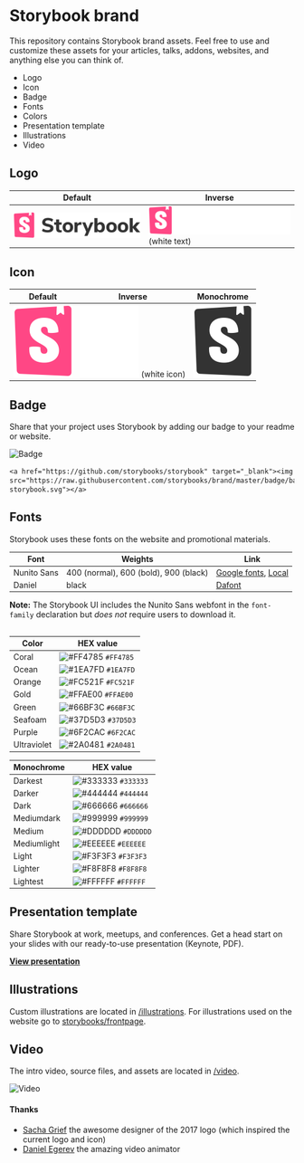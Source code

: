 # Storybook brand

This repository contains Storybook brand assets. Feel free to use and customize these assets for your articles, talks, addons, websites, and anything else you can think of.

- Logo
- Icon
- Badge
- Fonts
- Colors
- Presentation template
- Illustrations
- Video

## Logo

| Default  |  Inverse  |
|---|---|
| ![Default](./logo/logo-storybook-default.svg) | ![Inverse](./logo/logo-storybook-inverse.svg) (white text) |

## Icon

| Default  |  Inverse  |  Monochrome |
|---|---|---|
| ![Default](./icon/icon-storybook-default.svg) | ![Inverse](./icon/icon-storybook-inverse.svg) (white icon) | ![Monochrome](./icon/icon-storybook-monochrome.svg)|

## Badge

Share that your project uses Storybook by adding our badge to your readme or website.

![Badge](./badge/badge-storybook.svg)

```
<a href="https://github.com/storybooks/storybook" target="_blank"><img src="https://raw.githubusercontent.com/storybooks/brand/master/badge/badge-storybook.svg"></a>
```


## Fonts
Storybook uses these fonts on the website and promotional materials.

| Font  |  Weights  |  Link |
|---|---|---|
| Nunito Sans  | 400 (normal), 600 (bold), 900 (black) | [Google fonts](https://fonts.google.com/specimen/Nunito+Sans), [Local](./fonts) |  
| Daniel   |  black |  [Dafont](https://www.dafont.com/daniel.font) |

**Note:** The Storybook UI includes the Nunito Sans webfont in the `font-family` declaration but *does not* require users to download it.

##
| Color     | HEX value |
|------------|-----------|
| Coral       | ![#FF4785](https://via.placeholder.com/15.png/FF4785?text=%20) `#FF4785` |
| Ocean     | ![#1EA7FD](https://via.placeholder.com/15.png/1EA7FD?text=%20) `#1EA7FD` |
| Orange     | ![#FC521F](https://via.placeholder.com/15.png/FC521F?text=%20) `#FC521F` |
| Gold      | ![#FFAE00](https://via.placeholder.com/15.png/FFAE00?text=%20) `#FFAE00` |
| Green       | ![#66BF3C](https://via.placeholder.com/15.png/66BF3C?text=%20) `#66BF3C` |
| Seafoam      | ![#37D5D3](https://via.placeholder.com/15.png/37D5D3?text=%20) `#37D5D3` |
| Purple      | ![#6F2CAC](https://via.placeholder.com/15.png/6F2CAC?text=%20) `#6F2CAC` |
| Ultraviolet      | ![#2A0481](https://via.placeholder.com/15.png/2A0481?text=%20) `#2A0481` |


| Monochrome  | HEX value |
|------------|-----------|
| Darkest       | ![#333333](https://via.placeholder.com/15.png/333333?text=%20) `#333333` |
| Darker     | ![#444444](https://via.placeholder.com/15.png/444444?text=%20) `#444444` |
| Dark     | ![#666666](https://via.placeholder.com/15.png/666666?text=%20) `#666666` |
| Mediumdark      | ![#999999](https://via.placeholder.com/15.png/999999?text=%20) `#999999` |
| Medium       | ![#DDDDDD](https://via.placeholder.com/15.png/DDDDDD?text=%20) `#DDDDDD` |
| Mediumlight      | ![#EEEEEE](https://via.placeholder.com/15.png/EEEEEE?text=%20) `#EEEEEE` |
| Light      | ![#F3F3F3](https://via.placeholder.com/15.png/F3F3F3?text=%20) `#F3F3F3` |
| Lighter      | ![#F8F8F8](https://via.placeholder.com/15.png/F8F8F8?text=%20) `#F8F8F8` |
| Lightest      | ![#FFFFFF](https://via.placeholder.com/15.png/FFFFFF?text=%20) `#FFFFFF` |

## Presentation template
Share Storybook at work, meetups, and conferences. Get a head start on your slides with our ready-to-use presentation (Keynote, PDF).

[**View presentation**](./presentation)

## Illustrations
Custom illustrations are located in [/illustrations](./illustrations).
For illustrations used on the website go to [storybooks/frontpage](https://github.com/storybooks/frontpage/).

## Video
The intro video, source files, and assets are located in [/video](./video).

![Video](./video/2018/storybook-intro-animation.gif)

#### Thanks
- [Sacha Grief](https://github.com/SachaG) the awesome designer of the 2017 logo (which inspired the current logo and icon)
- [Daniel Egerev](https://twitter.com/iDanb0) the amazing video animator
